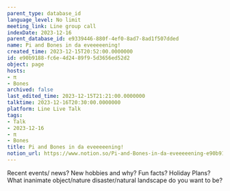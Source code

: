 ```yaml
---
parent_type: database_id
language_level: No limit
meeting_link: Line group call
indexDate: 2023-12-16
parent_database_id: e9339446-880f-4ef0-8ad7-8ad1f507dded
name: Pi and Bones in da eveeeeening!
created_time: 2023-12-15T20:52:00.0000000
id: e90b9188-fc6e-4d24-89f9-5d3656ed52d2
object: page
hosts:
- π
- Bones
archived: false
last_edited_time: 2023-12-15T21:21:00.0000000
talktime: 2023-12-16T20:30:00.0000000
platform: Line Live Talk
tags:
- Talk
- 2023-12-16
- π
- Bones
title: Pi and Bones in da eveeeeening!
notion_url: https://www.notion.so/Pi-and-Bones-in-da-eveeeeening-e90b9188fc6e4d2489f95d3656ed52d2
---
```



Recent events/ news?
New hobbies and why?
Fun facts? 
Holiday Plans?
What inanimate object/nature disaster/natural landscape do you want to be?
























